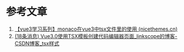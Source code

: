 # 参考文章

1. [【vue3学习系列】monaco在vue3中tsx文件里的使用 (nicethemes.cn)](http://dljz.nicethemes.cn/news/show-10434.html)
2. [(18条消息) Vue3.0使用TSX模板创建代码编辑器页面_linkscope的博客-CSDN博客_tsx样式](https://blog.csdn.net/SearchCXKCCTV/article/details/111579078)